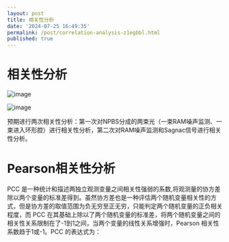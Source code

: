 ```yaml
---
layout: post
title: 相关性分析
date: '2024-07-25 16:49:35'
permalink: /post/correlation-analysis-z1egbbl.html
published: true
---
```


# 相关性分析

​![image](https://raw.githubusercontent.com/2thcmoon/2thcmoon.github.io/master/img/in-post/image-20240725165701-yp71nrk.png)​

​![image](https://raw.githubusercontent.com/2thcmoon/2thcmoon.github.io/master/img/in-post/image-20240725165849-ek2yxro.png)​

预期进行两次相关性分析：第一次对NPBS分成的两束光（一束RAM噪声监测、一束进入环形腔）进行相关性分析，第二次对RAM噪声监测和Sagnac信号进行相关性分析。

# Pearson相关性分析

PCC 是一种统计和描述两独立观测变量之间相关性强弱的系数,将观测量的协方差除以两个变量的标准差得到。虽然协方差也是一种评估两个随机变量相关性的方式，但是协方差的取值范围为负无穷至正无穷，只能判定两个随机变量的正负相关程度，而 PCC 在其基础上除以了两个随机变量的标准差，将两个随机变量之间的相关性关系限制在了-1到1之间，当两个变量的线性关系增强时，Pearson 相关性系数趋于1或-1。PCC 的表达式为：

‍
